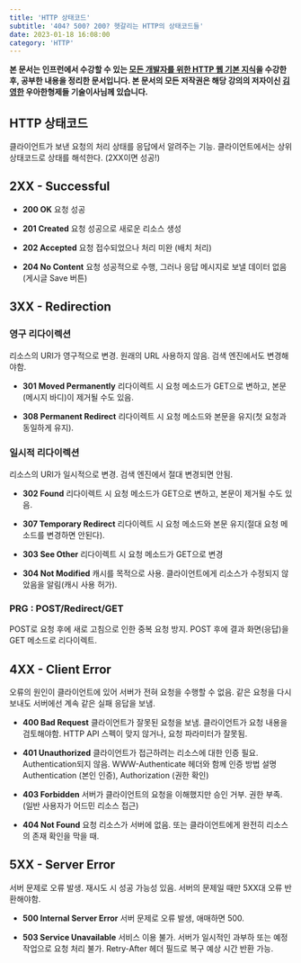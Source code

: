 ```yaml
---
title: 'HTTP 상태코드'
subtitle: '404? 500? 200? 헷갈리는 HTTP의 상태코드들'
date: 2023-01-18 16:08:00
category: 'HTTP'
---
```


**본 문서는 인프런에서 수강할 수 있는 [모든 개발자를 위한 HTTP 웹 기본 지식](https://www.inflearn.com/course/http-웹-네트워크)을 수강한 후, 공부한 내용을 정리한 문서입니다. 본 문서의 모든 저작권은 해당 강의의 저자이신 [김영한](https://inflearn.com/users/@yh) 우아한형제들 기술이사님께 있습니다.**

## HTTP 상태코드

클라이언트가 보낸 요청의 처리 상태를 응답에서 알려주는 기능. 클라이언트에서는 상위 상태코드로 상태를 해석한다. (2XX이면 성공!)

## 2XX - Successful

- **200 OK**
  요청 성공

- **201 Created**
  요청 성공으로 새로운 리소스 생성

- **202 Accepted**
  요청 접수되었으나 처리 미완 (배치 처리)

- **204 No Content**
  요청 성공적으로 수행, 그러나 응답 메시지로 보낼 데이터 없음 (게시글 Save 버튼)

## 3XX - Redirection

### 영구 리다이렉션

리소스의 URI가 영구적으로 변경. 원래의 URL 사용하지 않음. 검색 엔진에서도 변경해야함.

- **301 Moved Permanently**
  리다이렉트 시 요청 메소드가 GET으로 변하고, 본문(메시지 바디)이 제거될 수도 있음.

- **308 Permanent Redirect**
  리다이렉트 시 요청 메소드와 본문을 유지(첫 요청과 동일하게 유지).

### 일시적 리다이렉션

리소스의 URI가 일시적으로 변경. 검색 엔진에서 절대 변경되면 안됨.

- **302 Found**
  리다이렉트 시 요청 메소드가 GET으로 변하고, 본문이 제거될 수도 있음.

- **307 Temporary Redirect**
  리다이렉트 시 요청 메소드와 본문 유지(절대 요청 메소드를 변경하면 안된다).

- **303 See Other**
  리다이렉트 시 요청 메소드가 GET으로 변경

- **304 Not Modified**
  캐시를 목적으로 사용. 클라이언트에게 리소스가 수정되지 않았음을 알림(캐시 사용 허가).

### PRG : POST/Redirect/GET

POST로 요청 후에 새로 고침으로 인한 중복 요청 방지. POST 후에 결과 화면(응답)을 GET 메소드로 리다이렉트.

## 4XX - Client Error

오류의 원인이 클라이언트에 있어 서버가 전혀 요청을 수행할 수 없음. 같은 요청을 다시 보내도 서버에선 계속 같은 실패 응답을 보냄.

- **400 Bad Request**
  클라이언트가 잘못된 요청을 보냄. 클라이언트가 요청 내용을 검토해야함. HTTP API 스펙이 맞지 않거나, 요청 파라미터가 잘못됨.

- **401 Unauthorized**
  클라이언트가 접근하려는 리소스에 대한 인증 필요. Authentication되지 않음. WWW-Authenticate 헤더와 함께 인증 방법 설명
  Authentication (본인 인증), Authorization (권한 확인)

- **403 Forbidden**
  서버가 클라이언트의 요청을 이해했지만 승인 거부. 권한 부족. (일반 사용자가 어드민 리소스 접근)

- **404 Not Found**
  요청 리소스가 서버에 없음. 또는 클라이언트에게 완전히 리소스의 존재 확인을 막을 때.

## 5XX - Server Error

서버 문제로 오류 발생. 재시도 시 성공 가능성 있음. 서버의 문제일 때만 5XX대 오류 반환해야함.

- **500 Internal Server Error**
  서버 문제로 오류 발생, 애매하면 500.

- **503 Service Unavailable**
  서비스 이용 불가. 서버가 일시적인 과부하 또는 예정 작업으로 요청 처리 불가. Retry-After 헤더 필드로 복구 예상 시간 반환 가능.
